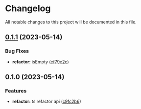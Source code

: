 # Changelog

All notable changes to this project will be documented in this file.

## [0.1.1](https://github.com/cgxqd/utilscore/compare/0.1.0...0.1.1) (2023-05-14)


### Bug Fixes

* **refactor:** isEmpty ([cf79e2c](https://github.com/cgxqd/utilscore/commit/cf79e2c243f10107be1a777738abb2f6e114e387))

## 0.1.0 (2023-05-14)


### Features

* **refactor:** ts refactor api ([c9fc2b6](https://github.com/cgxqd/utilscore/commit/c9fc2b66dec683bc65a6204012b317ae2597ecd5))